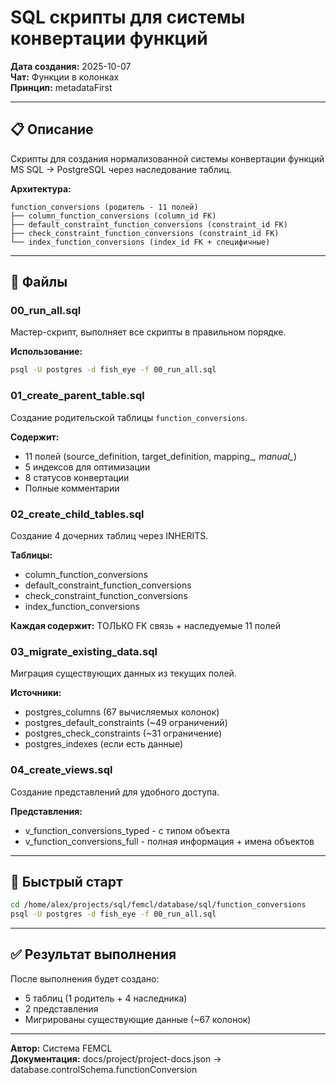 # SQL скрипты для системы конвертации функций

**Дата создания:** 2025-10-07  
**Чат:** Функции в колонках  
**Принцип:** metadataFirst  

---

## 📋 Описание

Скрипты для создания нормализованной системы конвертации функций MS SQL → PostgreSQL через наследование таблиц.

**Архитектура:**
```
function_conversions (родитель - 11 полей)
├── column_function_conversions (column_id FK)
├── default_constraint_function_conversions (constraint_id FK)
├── check_constraint_function_conversions (constraint_id FK)
└── index_function_conversions (index_id FK + специфичные)
```

---

## 📁 Файлы

### 00_run_all.sql
Мастер-скрипт, выполняет все скрипты в правильном порядке.

**Использование:**
```bash
psql -U postgres -d fish_eye -f 00_run_all.sql
```

### 01_create_parent_table.sql
Создание родительской таблицы `function_conversions`.

**Содержит:**
- 11 полей (source_definition, target_definition, mapping_*, manual_*)
- 5 индексов для оптимизации
- 8 статусов конвертации
- Полные комментарии

### 02_create_child_tables.sql
Создание 4 дочерних таблиц через INHERITS.

**Таблицы:**
- column_function_conversions
- default_constraint_function_conversions
- check_constraint_function_conversions
- index_function_conversions

**Каждая содержит:** ТОЛЬКО FK связь + наследуемые 11 полей

### 03_migrate_existing_data.sql
Миграция существующих данных из текущих полей.

**Источники:**
- postgres_columns (67 вычисляемых колонок)
- postgres_default_constraints (~49 ограничений)
- postgres_check_constraints (~31 ограничение)
- postgres_indexes (если есть данные)

### 04_create_views.sql
Создание представлений для удобного доступа.

**Представления:**
- v_function_conversions_typed - с типом объекта
- v_function_conversions_full - полная информация + имена объектов

---

## 🚀 Быстрый старт

```bash
cd /home/alex/projects/sql/femcl/database/sql/function_conversions
psql -U postgres -d fish_eye -f 00_run_all.sql
```

---

## ✅ Результат выполнения

После выполнения будет создано:
- 5 таблиц (1 родитель + 4 наследника)
- 2 представления
- Мигрированы существующие данные (~67 колонок)

---

**Автор:** Система FEMCL  
**Документация:** docs/project/project-docs.json → database.controlSchema.functionConversion
